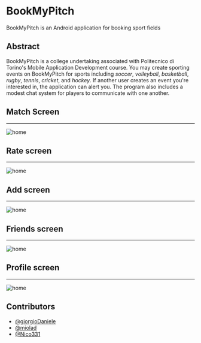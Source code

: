 # BookMyPitch
BookMyPitch is an Android application for booking sport fields

## Abstract
BookMyPitch is a college undertaking associated with Politecnico di Torino's Mobile Application Development course. You may create sporting events on BookMyPitch for sports including _soccer_, _volleyball_, _basketball_, _rugby_, _tennis_, _cricket_, and _hockey_. If another user creates an event you're interested in, the application can alert you. The program also includes a modest chat system for players to communicate with one another.

## Match Screen
-------------
![home](https://github.com/giorgioDaniele/BookMyPitch/blob/main/screens/agenda)

## Rate screen
-------------
![home](https://github.com/giorgioDaniele/BookMyPitch/blob/main/screens/playgrounds_screen)

## Add screen
-------------
![home](https://github.com/giorgioDaniele/BookMyPitch/blob/main/screens/add_screen)

## Friends screen
-------------
![home](https://github.com/giorgioDaniele/BookMyPitch/blob/main/screens/friends_screen)

## Profile screen
-------------
![home](https://github.com/giorgioDaniele/BookMyPitch/blob/main/screens/profile_screen)


## Contributors
- [@giorgioDaniele](https://www.github.com/giorgioDaniele)
- [@miolad](https://www.github.com/miolad)
- [@Nico331](https://www.github.com/Nico331)
